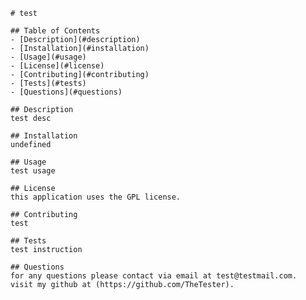
    # test
    
    ## Table of Contents
    - [Description](#description)
    - [Installation](#installation)
    - [Usage](#usage)
    - [License](#license)
    - [Contributing](#contributing)
    - [Tests](#tests)
    - [Questions](#questions)
    
    ## Description
    test desc
    
    ## Installation
    undefined
    
    ## Usage
    test usage
    
    ## License
    this application uses the GPL license.
    
    ## Contributing
    test
    
    ## Tests
    test instruction
    
    ## Questions
    for any questions please contact via email at test@testmail.com.
    visit my github at (https://github.com/TheTester).
    